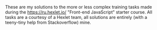 These are my solutions to the more or less complex training tasks made during the https://ru.hexlet.io/ "Front-end JavaScript" starter course.
All tasks are a courtesy of a Hexlet team, all solutions are entirely (with a teeny-tiny help from Stackoverflow) mine.
